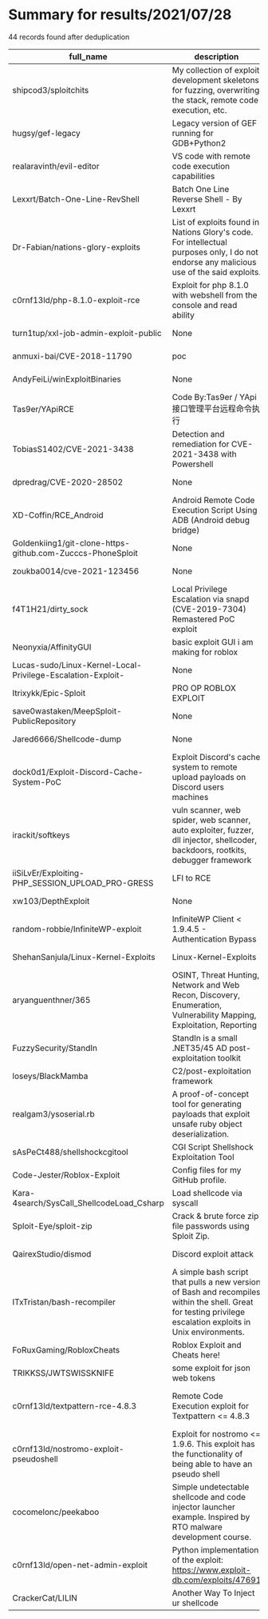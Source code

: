 
# Summary for results/2021/07/28
    
44 records found after deduplication

| full_name | description | html_url | matched_list | matched_count | pushed_at | size | stargazers_count | language | forks_count |
|-------------------------------------------------------------|--------------------------------------------------------------------------------------------------------------------------------------------------------------|--------------------------------------------------------------------------------|------------------------------------------------|-----------------|---------------------------|--------|--------------------|-------------|---------------|
| shipcod3/sploitchits | My collection of exploit development skeletons for fuzzing, overwriting the stack, remote code execution, etc. | https://github.com/shipcod3/sploitchits | ['exploit', 'remote code execution', 'sploit'] | 3 | 2021-07-28 06:05:32+00:00 | 58 | 11 | Classic ASP | 5 |
| hugsy/gef-legacy | Legacy version of GEF running for GDB+Python2 | https://github.com/hugsy/gef-legacy | ['exploit'] | 1 | 2021-07-28 15:35:10+00:00 | 2898 | 9 | Python | 18 |
| realaravinth/evil-editor | VS code with remote code execution capabilities | https://github.com/realaravinth/evil-editor | ['remote code execution'] | 1 | 2021-07-28 10:45:33+00:00 | 363190 | 0 | TypeScript | 0 |
| Lexxrt/Batch-One-Line-RevShell | Batch One Line Reverse Shell - By Lexxrt | https://github.com/Lexxrt/Batch-One-Line-RevShell | ['exploit'] | 1 | 2021-07-28 00:20:56+00:00 | 6 | 1 | | 0 |
| Dr-Fabian/nations-glory-exploits | List of exploits found in Nations Glory's code. For intellectual purposes only, I do not endorse any malicious use of the said exploits. | https://github.com/Dr-Fabian/nations-glory-exploits | ['exploit'] | 1 | 2021-07-28 00:47:24+00:00 | 0 | 0 | | 0 |
| c0rnf13ld/php-8.1.0-exploit-rce | Exploit for php 8.1.0 with webshell from the console and read ability | https://github.com/c0rnf13ld/php-8.1.0-exploit-rce | ['exploit', 'rce'] | 2 | 2021-07-28 20:13:59+00:00 | 6 | 0 | Python | 0 |
| turn1tup/xxl-job-admin-exploit-public | None | https://github.com/turn1tup/xxl-job-admin-exploit-public | ['exploit'] | 1 | 2021-07-28 06:21:06+00:00 | 11 | 0 | Java | 0 |
| anmuxi-bai/CVE-2018-11790 | poc | https://github.com/anmuxi-bai/CVE-2018-11790 | ['cve poc', 'cve-2'] | 2 | 2021-07-28 06:18:32+00:00 | 0 | 0 | | 0 |
| AndyFeiLi/winExploitBinaries | None | https://github.com/AndyFeiLi/winExploitBinaries | ['exploit'] | 1 | 2021-07-28 07:09:30+00:00 | 96 | 0 | | 0 |
| Tas9er/YApiRCE | Code By:Tas9er / YApi接口管理平台远程命令执行 | https://github.com/Tas9er/YApiRCE | ['rce'] | 1 | 2021-07-28 08:46:48+00:00 | 3268 | 6 | | 1 |
| TobiasS1402/CVE-2021-3438 | Detection and remediation for CVE-2021-3438 with Powershell | https://github.com/TobiasS1402/CVE-2021-3438 | ['cve-2'] | 1 | 2021-07-28 14:41:17+00:00 | 328 | 0 | PowerShell | 0 |
| dpredrag/CVE-2020-28502 | None | https://github.com/dpredrag/CVE-2020-28502 | ['cve-2'] | 1 | 2021-07-28 11:03:16+00:00 | 7 | 0 | JavaScript | 0 |
| XD-Coffin/RCE_Android | Android Remote Code Execution Script Using ADB (Android debug bridge) | https://github.com/XD-Coffin/RCE_Android | ['rce', 'remote code execution'] | 2 | 2021-07-28 12:15:56+00:00 | 1 | 0 | Python | 0 |
| Goldenkiing1/git-clone-https-github.com-Zucccs-PhoneSploit | None | https://github.com/Goldenkiing1/git-clone-https-github.com-Zucccs-PhoneSploit | ['sploit'] | 1 | 2021-07-28 12:45:35+00:00 | 2 | 0 | | 0 |
| zoukba0014/cve-2021-123456 | None | https://github.com/zoukba0014/cve-2021-123456 | ['cve-2'] | 1 | 2021-07-28 13:06:02+00:00 | 0 | 0 | | 0 |
| f4T1H21/dirty_sock | Local Privilege Escalation via snapd (CVE-2019-7304) Remastered PoC exploit | https://github.com/f4T1H21/dirty_sock | ['cve poc', 'exploit'] | 2 | 2021-07-28 13:26:00+00:00 | 93 | 1 | Python | 0 |
| Neonyxia/AffinityGUI | basic exploit GUI i am making for roblox | https://github.com/Neonyxia/AffinityGUI | ['exploit'] | 1 | 2021-07-28 17:04:10+00:00 | 1 | 0 | Lua | 0 |
| Lucas-sudo/Linux-Kernel-Local-Privilege-Escalation-Exploit- | None | https://github.com/Lucas-sudo/Linux-Kernel-Local-Privilege-Escalation-Exploit- | ['exploit'] | 1 | 2021-07-28 17:13:02+00:00 | 5 | 0 | C | 0 |
| Itrixykk/Epic-Sploit | PRO OP ROBLOX EXPLOIT | https://github.com/Itrixykk/Epic-Sploit | ['exploit', 'sploit'] | 2 | 2021-07-28 17:27:48+00:00 | 0 | 0 | | 0 |
| save0wastaken/MeepSploit-PublicRepository | None | https://github.com/save0wastaken/MeepSploit-PublicRepository | ['sploit'] | 1 | 2021-07-28 23:34:37+00:00 | 13115 | 0 | Lua | 0 |
| Jared6666/Shellcode-dump | None | https://github.com/Jared6666/Shellcode-dump | ['shellcode'] | 1 | 2021-07-28 21:12:16+00:00 | 25 | 0 | | 0 |
| dock0d1/Exploit-Discord-Cache-System-PoC | Exploit Discord's cache system to remote upload payloads on Discord users machines | https://github.com/dock0d1/Exploit-Discord-Cache-System-PoC | ['exploit'] | 1 | 2021-07-28 12:12:13+00:00 | 1132 | 1 | Python | 1 |
| irackit/softkeys | vuln scanner, web spider, web scanner, auto exploiter, fuzzer, dll injector, shellcoder, backdoors, rootkits, debugger framework | https://github.com/irackit/softkeys | ['exploit'] | 1 | 2021-07-28 23:24:20+00:00 | 86 | 0 | C++ | 0 |
| iiSiLvEr/Exploiting-PHP_SESSION_UPLOAD_PRO-GRESS | LFI to RCE | https://github.com/iiSiLvEr/Exploiting-PHP_SESSION_UPLOAD_PRO-GRESS | ['exploit', 'rce'] | 2 | 2021-07-28 21:39:34+00:00 | 14 | 0 | Python | 1 |
| xw103/DepthExploit | None | https://github.com/xw103/DepthExploit | ['exploit'] | 1 | 2021-07-28 12:58:24+00:00 | 483 | 0 | C | 0 |
| random-robbie/InfiniteWP-exploit | InfiniteWP Client < 1.9.4.5 - Authentication Bypass | https://github.com/random-robbie/InfiniteWP-exploit | ['exploit'] | 1 | 2021-07-28 09:02:12+00:00 | 26 | 12 | Python | 4 |
| ShehanSanjula/Linux-Kernel-Exploits | Linux-Kernel-Exploits | https://github.com/ShehanSanjula/Linux-Kernel-Exploits | ['exploit'] | 1 | 2021-07-28 02:30:06+00:00 | 1609 | 1 | C | 1 |
| aryanguenthner/365 | OSINT, Threat Hunting, Network and Web Recon, Discovery, Enumeration, Vulnerability Mapping, Exploitation, Reporting | https://github.com/aryanguenthner/365 | ['exploit'] | 1 | 2021-07-28 00:31:37+00:00 | 412 | 8 | Python | 4 |
| FuzzySecurity/StandIn | StandIn is a small .NET35/45 AD post-exploitation toolkit | https://github.com/FuzzySecurity/StandIn | ['exploit'] | 1 | 2021-07-28 11:53:03+00:00 | 96 | 231 | C# | 54 |
| loseys/BlackMamba | C2/post-exploitation framework | https://github.com/loseys/BlackMamba | ['exploit'] | 1 | 2021-07-28 13:29:14+00:00 | 1664 | 693 | Python | 91 |
| realgam3/ysoserial.rb | A proof-of-concept tool for generating payloads that exploit unsafe ruby object deserialization. | https://github.com/realgam3/ysoserial.rb | ['exploit'] | 1 | 2021-07-28 16:38:00+00:00 | 21 | 2 | Ruby | 0 |
| sAsPeCt488/shellshockcgitool | CGI Script Shellshock Exploitation Tool | https://github.com/sAsPeCt488/shellshockcgitool | ['exploit'] | 1 | 2021-07-28 15:40:27+00:00 | 47 | 2 | Python | 2 |
| Code-Jester/Roblox-Exploit | Config files for my GitHub profile. | https://github.com/Code-Jester/Roblox-Exploit | ['exploit'] | 1 | 2021-07-28 05:35:57+00:00 | 1140 | 1 | Lua | 0 |
| Kara-4search/SysCall_ShellcodeLoad_Csharp | Load shellcode via syscall | https://github.com/Kara-4search/SysCall_ShellcodeLoad_Csharp | ['shellcode'] | 1 | 2021-07-28 06:59:14+00:00 | 85 | 15 | C# | 6 |
| Sploit-Eye/sploit-zip | Crack & brute force zip file passwords using Sploit Zip. | https://github.com/Sploit-Eye/sploit-zip | ['sploit'] | 1 | 2021-07-28 06:38:11+00:00 | 19 | 0 | Python | 0 |
| QairexStudio/dismod | Discord exploit attack | https://github.com/QairexStudio/dismod | ['exploit'] | 1 | 2021-07-28 17:39:12+00:00 | 20 | 0 | Python | 0 |
| ITxTristan/bash-recompiler | A simple bash script that pulls a new version of Bash and recompiles within the shell. Great for testing privilege escalation exploits in Unix environments. | https://github.com/ITxTristan/bash-recompiler | ['exploit'] | 1 | 2021-07-28 22:58:05+00:00 | 20 | 0 | Shell | 0 |
| FoRuxGaming/RobloxCheats | Roblox Exploit and Cheats here! | https://github.com/FoRuxGaming/RobloxCheats | ['exploit'] | 1 | 2021-07-28 03:17:37+00:00 | 22933 | 0 | | 0 |
| TRIKKSS/JWTSWISSKNIFE | some exploit for json web tokens | https://github.com/TRIKKSS/JWTSWISSKNIFE | ['exploit'] | 1 | 2021-07-28 21:17:46+00:00 | 1534 | 1 | Go | 0 |
| c0rnf13ld/textpattern-rce-4.8.3 | Remote Code Execution exploit for Textpattern <= 4.8.3 | https://github.com/c0rnf13ld/textpattern-rce-4.8.3 | ['exploit', 'rce', 'remote code execution'] | 3 | 2021-07-28 20:08:55+00:00 | 13 | 0 | Python | 0 |
| c0rnf13ld/nostromo-exploit-pseudoshell | Exploit for nostromo <= 1.9.6. This exploit has the functionality of being able to have an pseudo shell | https://github.com/c0rnf13ld/nostromo-exploit-pseudoshell | ['exploit'] | 1 | 2021-07-28 20:11:30+00:00 | 8 | 0 | Python | 0 |
| cocomelonc/peekaboo | Simple undetectable shellcode and code injector launcher example. Inspired by RTO malware development course. | https://github.com/cocomelonc/peekaboo | ['shellcode'] | 1 | 2021-07-28 02:08:32+00:00 | 123 | 0 | Python | 1 |
| c0rnf13ld/open-net-admin-exploit | Python implementation of the exploit: https://www.exploit-db.com/exploits/47691 | https://github.com/c0rnf13ld/open-net-admin-exploit | ['exploit'] | 1 | 2021-07-28 20:13:21+00:00 | 5 | 0 | Python | 0 |
| CrackerCat/LILIN | Another Way To Inject ur shellcode | https://github.com/CrackerCat/LILIN | ['shellcode'] | 1 | 2021-07-28 16:45:24+00:00 | 7 | 0 | | 0 |
